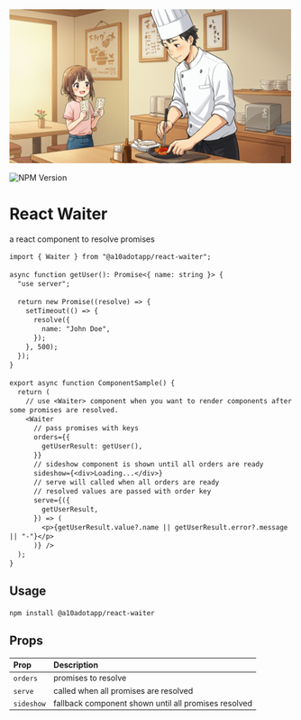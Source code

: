 <img src="assets/image.jpg" alt="react-waiter" width="500" height="273">

![NPM Version](https://img.shields.io/npm/v/%40a10adotapp%2Freact-waiter)

# React Waiter

a react component to resolve promises

```tsx
import { Waiter } from "@a10adotapp/react-waiter";

async function getUser(): Promise<{ name: string }> {
  "use server";

  return new Promise((resolve) => {
    setTimeout(() => {
      resolve({
        name: "John Doe",
      });
    }, 500);
  });
}

export async function ComponentSample() {
  return (
    // use <Waiter> component when you want to render components after some promises are resolved.
    <Waiter
      // pass promises with keys
      orders={{
        getUserResult: getUser(),
      }}
      // sideshow component is shown until all orders are ready
      sideshow={<div>Loading...</div>}
      // serve will called when all orders are ready
      // resolved values are passed with order key
      serve={({
        getUserResult,
      }) => (
        <p>{getUserResult.value?.name || getUserResult.error?.message || "-"}</p>
      )} />
  );
}
```

## Usage

```shell
npm install @a10adotapp/react-waiter
```

## Props

| Prop | Description |
| :-- | :-- |
| `orders` | promises to resolve |
| `serve` | called when all promises are resolved |
| `sideshow` | fallback component shown until all promises resolved |
